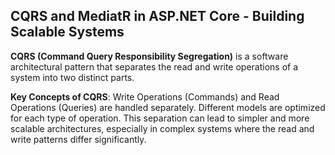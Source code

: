 ## CQRS and MediatR in ASP.NET Core - Building Scalable Systems

**CQRS (Command Query Responsibility Segregation)** is a software architectural pattern that separates the read and write operations of a system into two distinct parts.

**Key Concepts of CQRS**:
Write Operations (Commands) and Read Operations (Queries) are handled separately.
Different models are optimized for each type of operation.
This separation can lead to simpler and more scalable architectures, especially in complex systems where the read and write patterns differ significantly.
